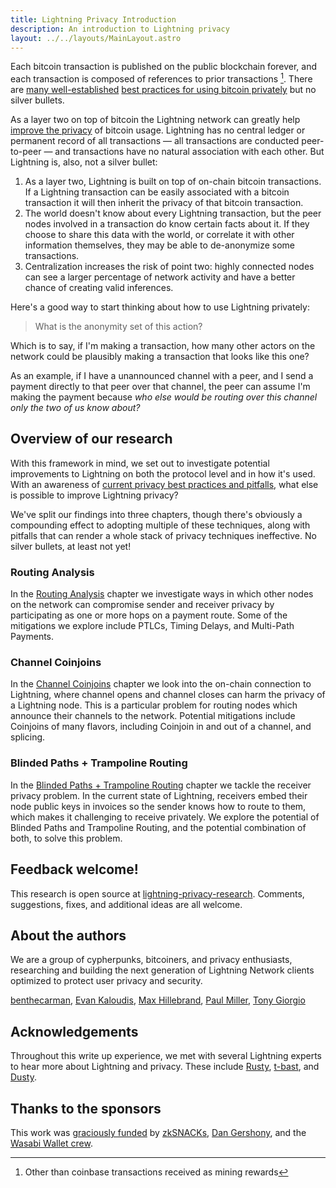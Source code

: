 ```yaml
---
title: Lightning Privacy Introduction
description: An introduction to Lightning privacy
layout: ../../layouts/MainLayout.astro
---
```


Each bitcoin transaction is published on the public blockchain forever, and each transaction is composed of references to prior transactions [^1]. There are [many well-established](https://en.bitcoin.it/Privacy) [best practices for using bitcoin privately](https://bitcoin.org/en/protect-your-privacy) but no silver bullets.

As a layer two on top of bitcoin the Lightning network can greatly help [improve the privacy](https://abytesjourney.com/Lightning-privacy) of bitcoin usage. Lightning has no central ledger or permanent record of all transactions — all transactions are conducted peer-to-peer — and transactions have no natural association with each other. But Lightning is, also, not a silver bullet:

1. As a layer two, Lightning is built on top of on-chain bitcoin transactions. If a Lightning transaction can be easily associated with a bitcoin transaction it will then inherit the privacy of that bitcoin transaction.
2. The world doesn't know about every Lightning transaction, but the peer nodes involved in a transaction do know certain facts about it. If they choose to share this data with the world, or correlate it with other information themselves, they may be able to de-anonymize some transactions.
3. Centralization increases the risk of point two: highly connected nodes can see a larger percentage of network activity and have a better chance of creating valid inferences.

Here's a good way to start thinking about how to use Lightning privately:

> What is the anonymity set of this action?

Which is to say, if I'm making a transaction, how many other actors on the network could be plausibly making a transaction that looks like this one?

As an example, if I have a unannounced channel with a peer, and I send a payment directly to that peer over that channel, the peer can assume I'm making the payment because _who else would be routing over this channel only the two of us know about?_

## Overview of our research

With this framework in mind, we set out to investigate potential improvements to Lightning on both the protocol level and in how it's used. With an awareness of [current privacy best practices and pitfalls](https://abytesjourney.com/lightning-privacy/), what else is possible to improve Lightning privacy?

We've split our findings into three chapters, though there's obviously a compounding effect to adopting multiple of these techniques, along with pitfalls that can render a whole stack of privacy techniques ineffective. No silver bullets, at least not yet!

### Routing Analysis

In the [Routing Analysis](/en/routing-analysis) chapter we investigate ways in which other nodes on the network can compromise sender and receiver privacy by participating as one or more hops on a payment route. Some of the mitigations we explore include PTLCs, Timing Delays, and Multi-Path Payments.

### Channel Coinjoins

In the [Channel Coinjoins](/en/channel-coinjoins) chapter we look into the on-chain connection to Lightning, where channel opens and channel closes can harm the privacy of a Lightning node. This is a particular problem for routing nodes which announce their channels to the network. Potential mitigations include Coinjoins of many flavors, including Coinjoin in and out of a channel, and splicing.

### Blinded Paths + Trampoline Routing

In the [Blinded Paths + Trampoline Routing](/en/blinded-trampoline) chapter we tackle the receiver privacy problem. In the current state of Lightning, receivers embed their node public keys in invoices so the sender knows how to route to them, which makes it challenging to receive privately. We explore the potential of Blinded Paths and Trampoline Routing, and the potential combination of both, to solve this problem.

## Feedback welcome!

This research is open source at [lightning-privacy-research](https://github.com/BitcoinDevShop/lightning-privacy-research). Comments, suggestions, fixes, and additional ideas are all welcome.

## About the authors

We are a group of cypherpunks, bitcoiners, and privacy enthusiasts, researching and building the next generation of Lightning Network clients optimized to protect user privacy and security.

[benthecarman](https://github.com/benthecarman), [Evan Kaloudis](https://github.com/kaloudis), [Max Hillebrand](https://github.com/maxhillebrand), [Paul Miller](https://github.com/futurepaul), [Tony Giorgio](https://github.com/TonyGiorgio)

## Acknowledgements

Throughout this write up experience, we met with several Lightning experts to hear more about Lightning and privacy. These include [Rusty](https://mobile.twitter.com/rusty_twit), [t-bast](https://mobile.twitter.com/realtbast), and [Dusty](https://mobile.twitter.com/dusty_daemon).

## Thanks to the sponsors

This work was [graciously funded](https://blog.wasabiwallet.io/1-11-btc-ln-privacy-grant/) by [zkSNACKs](https://github.com/zksnacks), [Dan Gershony](https://github.com/dangershony), and the [Wasabi Wallet crew](https://wasabiwallet.io).

[^1]: Other than coinbase transactions received as mining rewards
